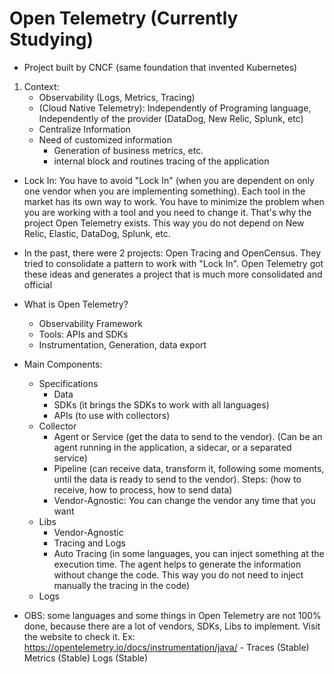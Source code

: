 # Open Telemetry (Currently Studying)

- Project built by CNCF (same foundation that invented Kubernetes)

1) Context:
    - Observability (Logs, Metrics, Tracing)
    - (Cloud Native Telemetry): Independently of Programing language, Independently of the provider (DataDog, New Relic, Splunk, etc)
    - Centralize Information
    - Need of customized information
      * Generation of business metrics, etc.
      * internal block and routines tracing of the application

- Lock In: You have to avoid "Lock In" (when you are dependent on only one vendor when you are implementing something). Each tool in the market has its own way to work. You have to minimize the problem when you are working with a tool and you need to change it. That's why the project Open Telemetry exists. This way you do not depend on New Relic, Elastic, DataDog, Splunk, etc.
- In the past, there were 2 projects: Open Tracing and OpenCensus. They tried to consolidate a pattern to work with "Lock In". Open Telemetry got these ideas and generates a project that is much more consolidated and official

- What is Open Telemetry?
    - Observability Framework
    - Tools: APIs and SDKs
    - Instrumentation, Generation, data export
- Main Components:
    - Specifications
        * Data
        * SDKs (it brings the SDKs to work with all languages)
        * APIs (to use with collectors)
    - Collector
        * Agent or Service (get the data to send to the vendor). (Can be an agent running in the application, a sidecar, or a separated service)
        * Pipeline (can receive data, transform it, following some moments, until the data is ready to send to the vendor). Steps: (how to receive, how to process, how to send data)
        * Vendor-Agnostic: You can change the vendor any time that you want
    - Libs
        * Vendor-Agnostic
        * Tracing and Logs
        * Auto Tracing (in some languages, you can inject something at the execution time. The agent helps to generate the information without change the code. This way you do not need to inject manually the tracing in the code)
    - Logs

- OBS: some languages and some things in Open Telemetry are not 100% done, because there are a lot of vendors, SDKs, Libs to implement. Visit the website to check it. Ex: https://opentelemetry.io/docs/instrumentation/java/ - Traces (Stable) Metrics (Stable) Logs (Stable)
